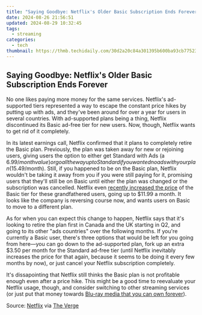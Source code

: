 ```yaml
---
title: "Saying Goodbye: Netflix's Older Basic Subscription Ends Forever"
date: 2024-08-26 21:56:51
updated: 2024-08-29 10:32:45
tags:
  - streaming
categories:
  - tech
thumbnail: https://thmb.techidaily.com/30d2a20c84a301395b600ba93cb77523eb9f5d9c595c4e33a41955717da718a0.jpg
---
```


## Saying Goodbye: Netflix's Older Basic Subscription Ends Forever

No one likes paying more money for the same services. Netflix's ad-supported tiers represented a way to escape the constant price hikes by putting up with ads, and they've been around for over a year for users in several countries. With ad-supported plans being a thing, Netflix discontinued its Basic ad-free tier for new users. Now, though, Netflix wants to get rid of it completely.

 In its latest earnings call, Netflix confirmed that it plans to completely retire the Basic plan. Previously, the plan was taken away for new or rejoining users, giving users the option to either get Standard with Ads (a $6.99/month value) or go all the way up to Standard if you wanted no ads with your plan ($15.49/month). Still, if you happened to be on the Basic plan, Netflix wouldn't be taking it away from you if you were still paying for it, promising users that they'll still be on Basic until either the plan was changed or the subscription was cancelled. Netflix even [recently increased the price](https://youtube-web.techidaily.com/emystifying-video-seo-on-youtube-as-a-novice/) of the Basic tier for these grandfathered users, going up to $11.99 a month. It looks like the company is reversing course now, and wants users on Basic to move to a different plan.

 As for when you can expect this change to happen, Netflix says that it's looking to retire the plan first in Canada and the UK starting in Q2, and going to its other "ads countries" over the following months. If you're currently a Basic user, there's three options that would be left for you going from here—you can go down to the ad-supported plan, fork up an extra $3.50 per month for the Standard ad-free tier (until Netflix inevitably increases the price for that again, because it seems to be doing it every few months by now), or just cancel your Netflix subscription completely.

 It's dissapointing that Netflix still thinks the Basic plan is not profitable enough even after a price hike. This might be a good time to reevaluate your Netflix usage, though, and consider switching to other streaming services (or just put that money towards [Blu-ray media that you can own forever](https://fox-boxes.techidaily.com/new-win-customer-trust-incorporating-these-20-marketing-expressions/)).

 Source: [Netflix](https://s22.q4cdn.com/959853165/files/doc%5Ffinancials/2023/q4/NEW-FINAL-Q4-23-Shareholder-Letter.pdf) via [The Verge](https://www.theverge.com/2024/1/23/24048107/netflix-basic-subscription-ads-earnings-q4-2023)

<ins class="adsbygoogle"
     style="display:block"
     data-ad-format="autorelaxed"
     data-ad-client="ca-pub-7571918770474297"
     data-ad-slot="1223367746"></ins>



<ins class="adsbygoogle"
     style="display:block"
     data-ad-client="ca-pub-7571918770474297"
     data-ad-slot="8358498916"
     data-ad-format="auto"
     data-full-width-responsive="true"></ins>
